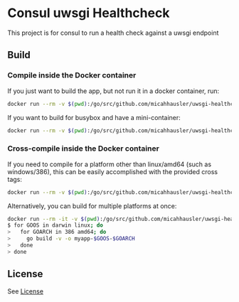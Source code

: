 # Consul uwsgi Healthcheck
This project is for consul to run a health check against a uwsgi endpoint

## Build

### Compile inside the Docker container

If you just want to build the app, but not run it in a docker container, run:

```bash
docker run --rm -v $(pwd):/go/src/github.com/micahhausler/uwsgi-healthcheck -w /go/src/github.com/micahhausler/consul-registration golang:1.4.2 go build -v

```
If you want to build for busybox and have a mini-container:

```bash
docker run --rm -v $(pwd):/go/src/github.com/micahhausler/uwsgi-healthcheck -w /go/src/github.com/micahhausler/consul-registration golang:1.4.2 go build -v -a -tags netgo -installsuffix netgo -ldflags '-w'
```

### Cross-compile inside the Docker container

If you need to compile for a platform other than linux/amd64 (such as windows/386), this can be easily accomplished with the provided cross tags:

```bash
docker run --rm -v $(pwd):/go/src/github.com/micahhausler/uwsgi-healthcheck -w /go/src/github.com/micahhausler/consul-registration -e GOOS=windows -e GOARCH=386 golang:1.4.2-cross go build -v
```

Alternatively, you can build for multiple platforms at once:

```bash
docker run --rm -it -v $(pwd):/go/src/github.com/micahhausler/uwsgi-healthcheck -w /go/src/github.com/micahhausler/consul-registration golang:1.4.2-cross bash
$ for GOOS in darwin linux; do
>   for GOARCH in 386 amd64; do
>     go build -v -o myapp-$GOOS-$GOARCH
>   done
> done
```

## License
See [License](/LICENSE)
